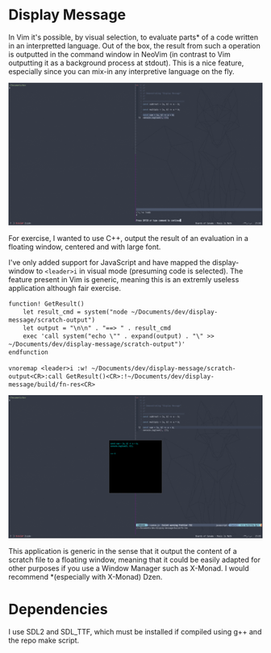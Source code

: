 # Display Message
In Vim it's possible, by visual selection, to evaluate parts* of a code written in an interpretted language. Out of the box,
the result from such a operation is outputted in the command window in NeoVim (in contrast to Vim outputting it as a background process at stdout). This is a nice feature, especially since you can mix-in any interpretive language on the fly.

![screen recording](assets/screenshot-1.png)

For exercise, I wanted to use C++, output the result of an evaluation in a floating window, centered and with large font.

I've only added support for JavaScript and have mapped the display-window to `<leader>i` in visual mode (presuming code is selected). The feature present in Vim is generic, meaning this is an extremly useless application although fair exercise.

```vimscript
function! GetResult()
    let result_cmd = system("node ~/Documents/dev/display-message/scratch-output")
    let output = "\n\n" . "==> " . result_cmd
    exec 'call system("echo \"" . expand(output) . "\" >> ~/Documents/dev/display-message/scratch-output")'
endfunction

vnoremap <leader>i :w! ~/Documents/dev/display-message/scratch-output<CR>:call GetResult()<CR>:!~/Documents/dev/display-message/build/fn-res<CR>
```

![screen recording](assets/screenshot-2.png)

This application is generic in the sense that it output the content of a scratch file to a floating window, meaning that it could be easily adapted for other purposes if you use a Window Manager such as X-Monad. I would recommend *(especially with X-Monad) Dzen.

# Dependencies
I use SDL2 and SDL_TTF, which must be installed if compiled using g++ and the repo make script.
